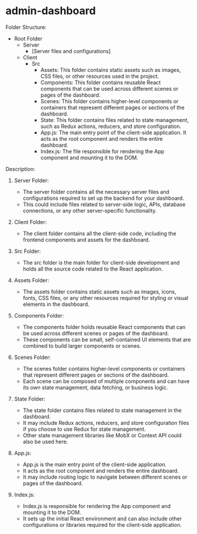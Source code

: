 # admin-dashboard
Folder Structure:

- Root Folder
  - Server
    - [Server files and configurations]
  - Client
    - Src
      - Assets: This folder contains static assets such as images, CSS files, or other resources used in the project.
      - Components: This folder contains reusable React components that can be used across different scenes or pages of the dashboard.
      - Scenes: This folder contains higher-level components or containers that represent different pages or sections of the dashboard.
      - State: This folder contains files related to state management, such as Redux actions, reducers, and store configuration.
      - App.js: The main entry point of the client-side application. It acts as the root component and renders the entire dashboard.
      - Index.js: The file responsible for rendering the App component and mounting it to the DOM.

Description:

1. Server Folder:
   - The server folder contains all the necessary server files and configurations required to set up the backend for your dashboard.
   - This could include files related to server-side logic, APIs, database connections, or any other server-specific functionality.

2. Client Folder:
   - The client folder contains all the client-side code, including the frontend components and assets for the dashboard.

3. Src Folder:
   - The src folder is the main folder for client-side development and holds all the source code related to the React application.

4. Assets Folder:
   - The assets folder contains static assets such as images, icons, fonts, CSS files, or any other resources required for styling or visual elements in the dashboard.

5. Components Folder:
   - The components folder holds reusable React components that can be used across different scenes or pages of the dashboard.
   - These components can be small, self-contained UI elements that are combined to build larger components or scenes.

6. Scenes Folder:
   - The scenes folder contains higher-level components or containers that represent different pages or sections of the dashboard.
   - Each scene can be composed of multiple components and can have its own state management, data fetching, or business logic.

7. State Folder:
   - The state folder contains files related to state management in the dashboard.
   - It may include Redux actions, reducers, and store configuration files if you choose to use Redux for state management.
   - Other state management libraries like MobX or Context API could also be used here.

8. App.js:
   - App.js is the main entry point of the client-side application.
   - It acts as the root component and renders the entire dashboard.
   - It may include routing logic to navigate between different scenes or pages of the dashboard.

9. Index.js:
   - Index.js is responsible for rendering the App component and mounting it to the DOM.
   - It sets up the initial React environment and can also include other configurations or libraries required for the client-side application.

